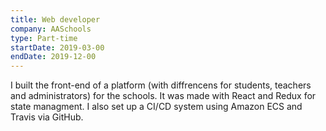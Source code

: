 ```yaml
---
title: Web developer
company: AASchools
type: Part-time
startDate: 2019-03-00
endDate: 2019-12-00
---
```


I built the front-end of a platform (with diffrencens for students, teachers and administrators) for the schools. It was made with React and Redux for state managment. I also set up a CI/CD system using Amazon ECS and Travis via GitHub. 